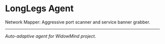 # LongLegs Agent

Network Mapper: Aggressive port scanner and service banner grabber.

---

*Auto-adaptive agent for WidowMind project.*